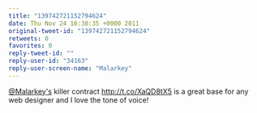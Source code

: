 ```yaml
---
title: "139742721152794624"
date: Thu Nov 24 16:30:35 +0000 2011
original-tweet-id: "139742721152794624"
retweets: 0
favorites: 0
reply-tweet-id: ""
reply-user-id: "34163"
reply-user-screen-name: "Malarkey"
---
```

<a href="https://twitter.com/Malarkey's">@Malarkey's</a> killer contract http://t.co/XaQD8tX5 is a great base for any web designer and I love the tone of voice!
